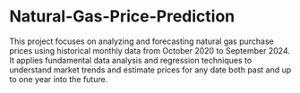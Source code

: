 # Natural-Gas-Price-Prediction
This project focuses on analyzing and forecasting natural gas purchase prices using historical monthly data from October 2020 to September 2024. It applies fundamental data analysis and regression techniques to understand market trends and estimate prices for any date  both past and up to one year into the future.
